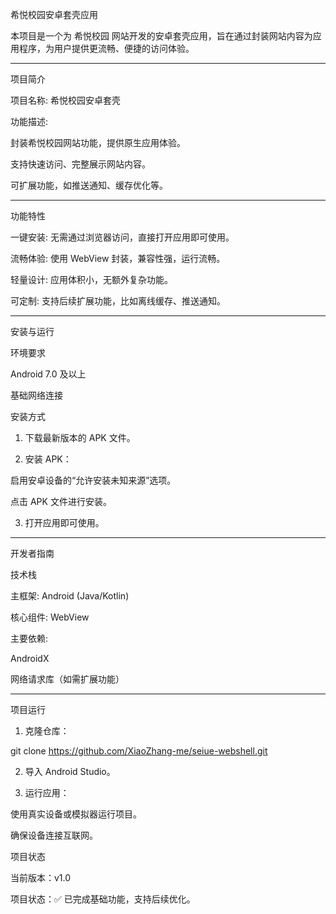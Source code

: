 希悦校园安卓套壳应用

本项目是一个为 希悦校园 网站开发的安卓套壳应用，旨在通过封装网站内容为应用程序，为用户提供更流畅、便捷的访问体验。


---

项目简介

项目名称: 希悦校园安卓套壳

功能描述:

封装希悦校园网站功能，提供原生应用体验。

支持快速访问、完整展示网站内容。

可扩展功能，如推送通知、缓存优化等。




---

功能特性

一键安装: 无需通过浏览器访问，直接打开应用即可使用。

流畅体验: 使用 WebView 封装，兼容性强，运行流畅。

轻量设计: 应用体积小，无额外复杂功能。

可定制: 支持后续扩展功能，比如离线缓存、推送通知。



---

安装与运行

环境要求

Android 7.0 及以上

基础网络连接


安装方式

1. 下载最新版本的 APK 文件。


2. 安装 APK：

启用安卓设备的“允许安装未知来源”选项。

点击 APK 文件进行安装。



3. 打开应用即可使用。




---

开发者指南

技术栈

主框架: Android (Java/Kotlin)

核心组件: WebView

主要依赖:

AndroidX

网络请求库（如需扩展功能）


---

项目运行

1. 克隆仓库：

git clone https://github.com/XiaoZhang-me/seiue-webshell.git


2. 导入 Android Studio。


3. 运行应用：

使用真实设备或模拟器运行项目。

确保设备连接互联网。


项目状态

当前版本：v1.0

项目状态：✅ 已完成基础功能，支持后续优化。
